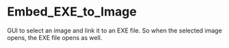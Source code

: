 # Embed_EXE_to_Image
GUI to select an image and link it to an EXE file. So when the selected image opens, the EXE file opens as well.
